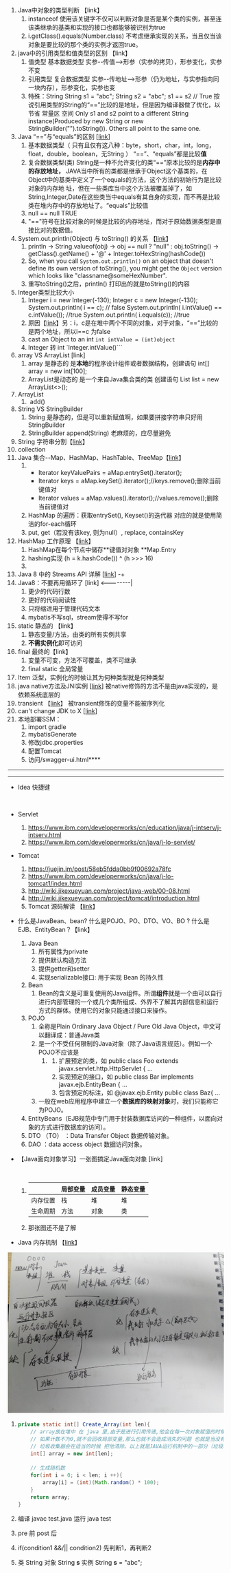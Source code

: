 1. Java中对象的类型判断 【link】
   1. instanceof   使用该关键字不仅可以判断对象是否是某个类的实例，甚至连该类继承的基类和实现的接口也都能够被识别为true
   2. i.getClass().equals(Number.class)  不考虑继承实现的关系，当且仅当该对象是要比较的那个类的实例才返回true。
2. java中的引用类型和值类型的区别 【link】
   1. 值类型 基本数据类型 实参--传值-->形参（实参的拷贝），形参变化，实参不变
   2. 引用类型 复合数据类型 实参--传地址-->形参（仍为地址，与实参指向同一块内存），形参变化，实参也变
   3. 特殊：String String s1 = "abc"; String s2 = "abc"; s1 == s2 // True 按说引用类型的String的“==”比较的是地址，但是因为编译器做了优化，以节省 常量区 空间 Only s1 and s2 point to a different String instance(Produced by new String or new StringBuilder("").toString()). Others all point to the same one.
3. Java “==”与“equals”的区别 [[link](http://www.cnblogs.com/zhxhdean/archive/2011/03/25/1995431.html)]
   1. 基本数据类型（ 只有且仅有这八种：byte，short，char，int，long，float，double，boolean，无String ） “==”、“equals”都是比较**值**
   2. 复合数据类型(类) String是一种不允许变化的类“==”原本比较的是**内存中的存放地址，** JAVA当中所有的类都是继承于Object这个基类的，在Object中的基类中定义了一个equals的方法，这个方法的初始行为是比较对象的内存地 址，但在一些类库当中这个方法被覆盖掉了，如String,Integer,Date在这些类当中equals有其自身的实现，而不再是比较类在堆内存中的存放地址了。“equals”比较值
   3. null == null  TRUE
   4. "=="符号在比较对象的时候是比较的内存地址，而对于原始数据类型是直接比对的数据值。
4. System.out.println(Object) 与 toString() 的关系 【[link](https://stackoverflow.com/questions/29318996/the-connection-between-system-out-println-and-tostring-in-java)】
   1. println -> String.valueof(obj) -> obj == null ? "null" : obj.toString()  -> getClass().getName() + '@' + Integer.toHexString(hashCode())
   2. So, when you call `System.out.println()` on an object that doesn't define its own version of toString(), you might get the `Object` version which looks like "classname@someHexNumber".
   3. 重写toString()之后，println() 打印出的就是toString()的内容
5. Integer类型比较大小
   1. Integer i = new Integer(-130);
      Integer c = new Integer(-130);
      System.out.println( i == c);  // false
      System.out.println( i.intValue() == c.intValue()); //true
      System.out.println( i.equals(c)); //true
   2. 原因【[link](http://www.blogjava.net/zhangyuan/archive/2010/07/24/327011.html)】另：i，c是在堆中两个不同的对象，对于对象，“==”比较的是两个地址，所以i==c 为false
   3. cast an Object to an int     `int intValue = (int)object`
   4. Integer 转 int `Integer.intValue()```
6. array VS ArrayList [link]
   1. array 是静态的 是**本地**的程序设计组件或者数据结构，创建语句 int[] array = new int[100];
   2. ArrayList是动态的 是一个来自Java集合类的类  创建语句 List<Integer> list = new ArrayList<>();
7. ArrayList
   1. ​    add()
8. String VS StringBuilder
   1. String 是静态的，但是可以重新赋值啊，如果要拼接字符串只好用StringBuilder
   2. StringBuilder append(String)  老麻烦的，应尽量避免
9. String 字符串分割【[link](https://blog.csdn.net/kunlong0909/article/details/8507290)】
10. collection
11. Java 集合--Map、HashMap、HashTable、TreeMap【[link](http://zzqrj.iteye.com/blog/841782)】
    1. ​
       - Iterator keyValuePairs = aMap.entrySet().iterator();  
       - Iterator keys = aMap.keySet().iterator();//keys.remove();删除当前键值对  
       - Iterator values = aMap.values().iterator();//values.remove();删除当前键值对  
    2. HashMap 的遍历：获取entrySet(), Keyset()的迭代器  对应的就是使用简洁的for-each循环
    3. put, get（若没有该key, 则为null）, replace, containsKey
12. HashMap 工作原理 【[link](https://yikun.github.io/2015/04/01/Java-HashMap%E5%B7%A5%E4%BD%9C%E5%8E%9F%E7%90%86%E5%8F%8A%E5%AE%9E%E7%8E%B0/)】
    1. HashMap在每个节点中储存**键值对对象 **Map.Entry
    2. hashing实现 (h = k.hashCode()) ^ (h >>> 16)
    3. 
13. Java 8 中的 Streams API 详解 [[link](https://www.ibm.com/developerworks/cn/java/j-lo-java8streamapi/)] -+
14. Java8：不要再用循环了 [link] <--------|
    1. 更少的代码行数
    2. 更好的代码阅读性
    3. 只将缩进用于管理代码文本
    4. mybatis不写sql，stream使得不写for
15. static 静态的 【link】
    1. 静态变量/方法，由类的所有实例共享
    2. **不需实例化**即可访问
16. final 最终的【link】
    1. 变量不可变，方法不可覆盖，类不可继承
    2. final static 全局常量
17. Item 泛型，实例化的时候让其为何种类型就是何种类型
18. java native方法及JNI实例 [[link](https://blog.csdn.net/xw13106209/article/details/6989415)]  被native修饰的方法不是由java实现的，是依赖系统底层的
19. transient 【[link](http://www.cnblogs.com/lanxuezaipiao/p/3369962.html)】 被transient修饰的变量不能被序列化
20. can't change JDK to X [[link](https://intellij-support.jetbrains.com/hc/en-us/community/posts/207133555-Can-t-change-JDK-to-7)]
21. 本地部署SSM：
    1. import gradle
    2. mybatisGenerate
    3. 修改jdbc.properties
    4. 配置Tomcat
    5. 访问/swagger-ui.html****

****

****

- Idea 快捷键

  ​

- Servlet

  1. <https://www.ibm.com/developerworks/cn/education/java/j-intserv/j-intserv.html>
  2. <https://www.ibm.com/developerworks/cn/java/j-lo-servlet/>

- Tomcat

  1. <https://juejin.im/post/58eb5fdda0bb9f00692a78fc>
  2. <https://www.ibm.com/developerworks/cn/java/j-lo-tomcat1/index.html>
  3. <http://wiki.jikexueyuan.com/project/java-web/00-08.html>
  4. <http://wiki.jikexueyuan.com/project/tomcat/introduction.html>
  5. Tomcat 源码解读 【[link](http://www.cnblogs.com/levinzhang/archive/2012/08/25/2655617.html)】

- 什么是JavaBean、bean? 什么是POJO、PO、DTO、VO、BO ? 什么是EJB、EntityBean？【link】

  1. Java Bean 
     1. 所有属性为private
     2. 提供默认构造方法
     3. 提供getter和setter
     4. 实现serializable接口: 用于实现 Bean 的持久性
  2. Bean
     1. Bean的含义是可重复使用的Java组件。所谓**组件**就是一个由可以自行进行内部管理的一个或几个类所组成、外界不了解其内部信息和运行方式的群体。使用它的对象只能通过接口来操作。
  3. POJO
     1. 全称是Plain Ordinary Java Object / Pure Old Java Object，中文可以翻译成：普通Java类
     2. 是一个不受任何限制的Java对象（除了Java语言规范）。例如一个POJO不应该是
        1. 1. 扩展预定的类，如       public class Foo extends javax.servlet.http.HttpServlet { ...
           2. 实现预定的接口，如   public class Bar implements javax.ejb.EntityBean { ...
           3. 包含预定的标注，如   @javax.ejb.Entity public class Baz{ ...
     3. 一般在web应用程序中建立一个**数据库的映射对象**时，我们只能称它为POJO。
  4. EntityBeans（EJB规范中专门用于封装数据库访问的一种组件，以面向对象的方式进行数据库的访问）。
  5. DTO （TO） ：Data Transfer Object 数据传输对象。
  6. DAO ：data access object 数据访问对象。

- 【Java面向对象学习】一张图搞定Java面向对象 [link]

  ​

  1. |      | 局部变量 | 成员变量 | 静态变量 |
     | ---- | ---- | ---- | ---- |
     | 内存位置 | 栈    | 堆    | 堆    |
     | 生命周期 | 方法   | 对象   | 类    |

  2. 那张图还不是了解

- Java 内存机制 【[link](http://www.cnblogs.com/IT-Monkey/p/3640596.html)】

![img](./image/Java_Memory.jpg)



1. ```java
   private static int[] Create_Array(int len){
       // array放在堆中 在 java 里,由于是进行引用传递,他会在每一次对象赋值的时候进行引用计数,
       // 如果计数不为0,就不会回收局部变量,那么也就不会造成消失的问题 也就是当没有引用指向它的时候，
       // 垃圾收集器会在适当的时候 把他清除。以上就是JAVA运行机制中的一部分（垃圾收集）
       int[] array = new int[len];

       // 生成随机数
       for(int i = 0; i < len; i ++){
           array[i] = (int)(Math.random() * 100);
       }
       return array;
   }
   ```

2. 编译 javac test.java  运行 java test

3. pre 前 post 后

4. if(condition1 &&/|| condition2) 先判断1，再判断2

5. 类 String 对象 String **s** 实例 String **s** = "abc";